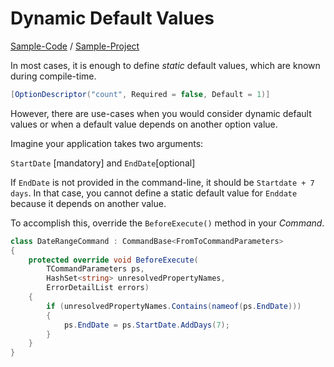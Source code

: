 # Dynamic Default Values

[Sample-Code](https://github.com/msc4266/CLArgs/tree/master/samples/Sample04.DynamicDefault/Program.cs) / [Sample-Project](https://github.com/msc4266/CLArgs/tree/master/samples/Sample04.DynamicDefault)

In most cases, it is enough to define _static_ default values, which are known during compile-time.

```csharp
[OptionDescriptor("count", Required = false, Default = 1)]
```

However, there are use-cases when you would consider dynamic default values or when a default value depends on another option value. 

Imagine your application takes two arguments:

`StartDate` \[mandatory\] and `EndDate`\[optional\]

If `EndDate` is not provided in the command-line, it should be `Startdate + 7 days`. In that case, you cannot define a static default value for `Enddate` because it depends on another value.

To accomplish this, override the `BeforeExecute()` method in your _Command_.

```csharp
class DateRangeCommand : CommandBase<FromToCommandParameters>
{
    protected override void BeforeExecute(
        TCommandParameters ps,
        HashSet<string> unresolvedPropertyNames,
        ErrorDetailList errors)
    {
        if (unresolvedPropertyNames.Contains(nameof(ps.EndDate)))
        {
            ps.EndDate = ps.StartDate.AddDays(7);
        }
    }
}
```

